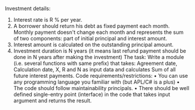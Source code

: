 Investment details:
1. Interest rate is R % per year.
2. A borrower should return his debt as fixed payment each month. Monthly payment doesn't
change each month and represents the sum of two components: part of initial principal and
interest amount.
3. Interest amount is calculated on the outstanding principal amount.
4. Investment duration is N years (it means last refund payment should be done in N years
after making the investment)
The task:
Write a module (i.e. several functions with same prefix) that takes: Agreement date, Calculation
date, X, R and N as input data and calculates Sum of all future interest payments.
Code requirements/restrictions:
• You can use any programming language you familiar with (but APL/C# is a plus)
• The code should follow maintainability principals.
• There should be well defined single-entry point (interface) in the code that takes input
argument and returns the result.

